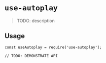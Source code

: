# `use-autoplay`

> TODO: description

## Usage

```
const useAutoplay = require('use-autoplay');

// TODO: DEMONSTRATE API
```
